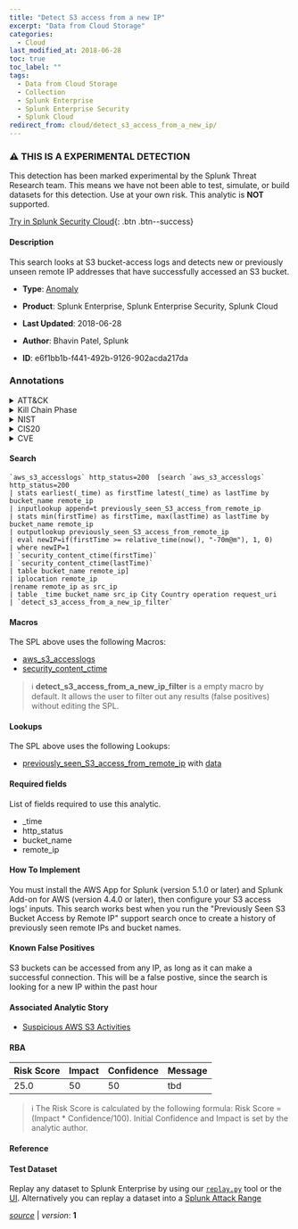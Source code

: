 ```yaml
---
title: "Detect S3 access from a new IP"
excerpt: "Data from Cloud Storage"
categories:
  - Cloud
last_modified_at: 2018-06-28
toc: true
toc_label: ""
tags:
  - Data from Cloud Storage
  - Collection
  - Splunk Enterprise
  - Splunk Enterprise Security
  - Splunk Cloud
redirect_from: cloud/detect_s3_access_from_a_new_ip/
---
```


### :warning: THIS IS A EXPERIMENTAL DETECTION
This detection has been marked experimental by the Splunk Threat Research team. This means we have not been able to test, simulate, or build datasets for this detection. Use at your own risk. This analytic is **NOT** supported.


[Try in Splunk Security Cloud](https://www.splunk.com/en_us/cyber-security.html){: .btn .btn--success}

#### Description

This search looks at S3 bucket-access logs and detects new or previously unseen remote IP addresses that have successfully accessed an S3 bucket.

- **Type**: [Anomaly](https://github.com/splunk/security_content/wiki/Detection-Analytic-Types)
- **Product**: Splunk Enterprise, Splunk Enterprise Security, Splunk Cloud

- **Last Updated**: 2018-06-28
- **Author**: Bhavin Patel, Splunk
- **ID**: e6f1bb1b-f441-492b-9126-902acda217da

### Annotations
<details>
  <summary>ATT&CK</summary>

<div markdown="1">

#### [ATT&CK](https://attack.mitre.org/)

| ID          | Technique   | Tactic         |
| ----------- | ----------- |--------------- |
| [T1530](https://attack.mitre.org/techniques/T1530/) | Data from Cloud Storage | Collection |

</div>
</details>


<details>
  <summary>Kill Chain Phase</summary>

<div markdown="1">

* Exploitation


</div>
</details>


<details>
  <summary>NIST</summary>

<div markdown="1">

* DE.AE



</div>
</details>

<details>
  <summary>CIS20</summary>

<div markdown="1">

* CIS 13



</div>
</details>

<details>
  <summary>CVE</summary>

<div markdown="1">


</div>
</details>


#### Search

```
`aws_s3_accesslogs` http_status=200  [search `aws_s3_accesslogs` http_status=200 
| stats earliest(_time) as firstTime latest(_time) as lastTime by bucket_name remote_ip 
| inputlookup append=t previously_seen_S3_access_from_remote_ip 
| stats min(firstTime) as firstTime, max(lastTime) as lastTime by bucket_name remote_ip 
| outputlookup previously_seen_S3_access_from_remote_ip
| eval newIP=if(firstTime >= relative_time(now(), "-70m@m"), 1, 0) 
| where newIP=1 
| `security_content_ctime(firstTime)`
| `security_content_ctime(lastTime)` 
| table bucket_name remote_ip]
| iplocation remote_ip 
|rename remote_ip as src_ip 
| table _time bucket_name src_ip City Country operation request_uri 
| `detect_s3_access_from_a_new_ip_filter`
```

#### Macros
The SPL above uses the following Macros:
* [aws_s3_accesslogs](https://github.com/splunk/security_content/blob/develop/macros/aws_s3_accesslogs.yml)
* [security_content_ctime](https://github.com/splunk/security_content/blob/develop/macros/security_content_ctime.yml)

> :information_source:
> **detect_s3_access_from_a_new_ip_filter** is a empty macro by default. It allows the user to filter out any results (false positives) without editing the SPL.

#### Lookups
The SPL above uses the following Lookups:

* [previously_seen_S3_access_from_remote_ip](https://github.com/splunk/security_content/blob/develop/lookups/previously_seen_S3_access_from_remote_ip.yml) with [data](https://github.com/splunk/security_content/tree/develop/lookups/previously_seen_S3_access_from_remote_ip.csv)



#### Required fields
List of fields required to use this analytic.
* _time
* http_status
* bucket_name
* remote_ip



#### How To Implement
You must install the AWS App for Splunk (version 5.1.0 or later) and Splunk Add-on for AWS (version 4.4.0 or later), then configure your S3 access logs&#39; inputs. This search works best when you run the &#34;Previously Seen S3 Bucket Access by Remote IP&#34; support search once to create a history of previously seen remote IPs and bucket names.
#### Known False Positives
S3 buckets can be accessed from any IP, as long as it can make a successful connection. This will be a false postive, since the search is looking for a new IP within the past hour

#### Associated Analytic Story
* [Suspicious AWS S3 Activities](/stories/suspicious_aws_s3_activities)




#### RBA

| Risk Score  | Impact      | Confidence   | Message      |
| ----------- | ----------- |--------------|--------------|
| 25.0 | 50 | 50 | tbd |


> :information_source:
> The Risk Score is calculated by the following formula: Risk Score = (Impact * Confidence/100). Initial Confidence and Impact is set by the analytic author.


#### Reference


#### Test Dataset
Replay any dataset to Splunk Enterprise by using our [`replay.py`](https://github.com/splunk/attack_data#using-replaypy) tool or the [UI](https://github.com/splunk/attack_data#using-ui).
Alternatively you can replay a dataset into a [Splunk Attack Range](https://github.com/splunk/attack_range#replay-dumps-into-attack-range-splunk-server)




[*source*](https://github.com/splunk/security_content/tree/develop/detections/cloud/detect_s3_access_from_a_new_ip.yml) \| *version*: **1**